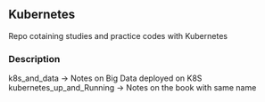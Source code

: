 ## Kubernetes
Repo cotaining studies and practice codes with Kubernetes

### Description
k8s_and_data -> Notes on Big Data deployed on K8S
kubernetes_up_and_Running -> Notes on the book with same name
